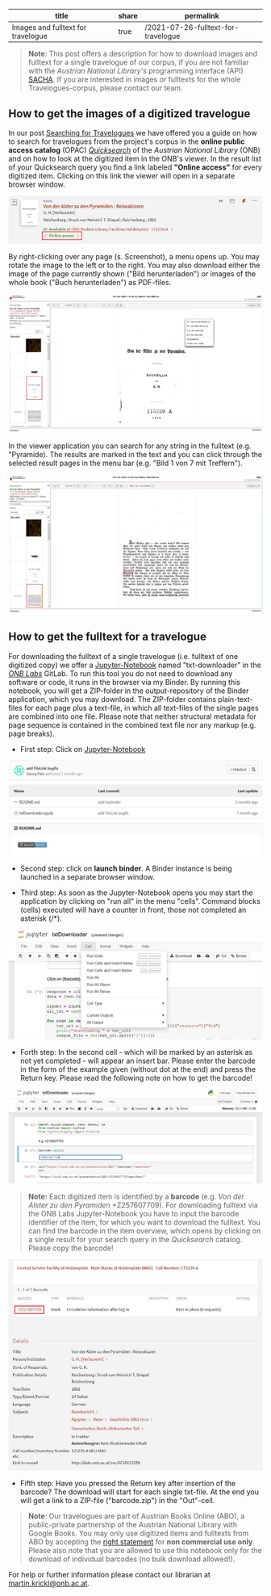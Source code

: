 | title | share | permalink |
| ----  | ----  | ---- |
| Images and fulltext for travelogue | true | /2021-07-26-fulltext-for-travelogue |

>**Note**: This post offers a description for how to download images and fulltext for a single travelogue of our corpus, if you are not familiar with the *Austrian National Library's* programming interface (API) [SACHA](https://iiif.onb.ac.at). If you are interested in images or fulltexts for the whole Travelogues-corpus, please contact our team. 

## How to get the images of a digitized travelogue ##

In our post [Searching for Travelogues](https://travelogues-project.info/2021-04-21-searching-for-travelogues/) we have offered you a guide on how to search for travelogues from the project's corpus in the 
**online public access catalog** (OPAC) [*Quicksearch*](https://search.onb.ac.at/primo-explore/search?vid=ONB&lang=en_US) of the *Austrian National Library* (ONB) and on how to look at the digitized item in the ONB's viewer. In the result list of your Quicksearch query you find a link labeled **"Online access"** for every digitized item. Clicking on this link the viewer will open in a separate browser window. 

![Access digitized item in the ONB Viewer](/images/Fulltext-for-travelogue_Screenshot_1.jpg)

By right-clicking over any page (s. Screenshot), a menu opens up. You may rotate the image to the left or to the right. You may also download either the image of the page currently shown ("Bild herunterladen") or images of the whole book ("Buch herunterladen") as PDF-files.

![Download-menu in the ONB Viewer](/images/Fulltext-for-travelogue_Screenshot_2.jpg)

In the viewer application you can search for any string in the fulltext (e.g. "Pyramide). The results are marked in the text and you can click through the selected result pages in the menu bar (e.g. "Bild 1 von 7 mit Treffern"). 

![Search the fulltext in the ONB Viewer](/images/Fulltext-for-travelogue_Screenshot_3.JPG)

## How to get the fulltext for a travelogue ##

For downloading the fulltext of a single travelogue (i.e. fulltext of one digitized copy) we offer a [Jupyter-Notebook](https://labs.onb.ac.at/gitlab/georgp/sacha-txt-downloader/) named "txt-downloader" in the [*ONB Labs*](https://labs.onb.ac.at/en/) GitLab. To run this tool you do not need to download any software or code, it runs in the browser via my Binder. By running this notebook, you will get a ZIP-folder in the output-repository of the Binder application, which you may download. The ZIP-folder contains plain-text-files for each page plus a text-file, in which all text-files of the single pages are combined into one file. Please note that neither structural metadata for page sequence is contained in the combined text file nor any markup (e.g. page breaks). 


+ First step: Click on [Jupyter-Notebook](https://labs.onb.ac.at/gitlab/georgp/sacha-txt-downloader/)

![Notebook in the ONB Labs GitLabs](/images/Fulltext-for-travelogue_Screenshot_4.JPG)

+ Second step: click on **launch binder**. A Binder instance is being launched in a separate browser window. 

+ Third step: As soon as the Jupyter-Notebook opens you may start the application by clicking on "run all" in the menu "cells". Command blocks (cells) executed will have a counter in front, those not completed an asterisk (/*). 

![Run all cells in Notebook](/images/Fulltext-for-travelogue_Screenshot_5.jpg)

+ Forth step: In the second cell - which will be marked by an asterisk as not yet completed - will appear an insert bar. Please enter the barcode in the form of the example given (without dot at the end) and press the Return key. Please read the following note on how to get the barcode!

![Enter barcode](/images/Fulltext-for-travelogue_Screenshot_7.jpg)

>**Note:** Each digitized item is identified by a **barcode** (e.g. *Von der Alster zu den Pyramiden* +Z257607709). For downloading fulltext via the ONB Labs Jupyter-Notebook you have to input the barcode identifier of the item, for which you want to download the fulltext. You can find the barcode in the item overview, which opens by clicking on a single result for your search query in the *Quicksearch* catalog. Please copy the barcode!

![Barcode for digitized item](/images/Fulltext-for-travelogue_Screenshot_6.jpg)

+ Fifth step: Have you pressed the Return key after insertion of the barcode? The download will start for each single txt-file. At the end you will get a link to a ZIP-file ("barcode.zip") in the "Out"-cell. 

>**Note**: Our travelogues are part of Austrian Books Online (ABO), a public-private partnership of the Austrian National Library with Google Books. You may only use digitized items and fulltexts from ABO by accepting the [right statement](https://rightsstatements.org/page/NoC-NC/1.0/?language=en) for **non commercial use only**. Please also note that you are allowed to use this notebook only for the download of individual barcodes (no bulk download allowed!).

For help or further information please contact our librarian at <martin.krickl@onb.ac.at>.

